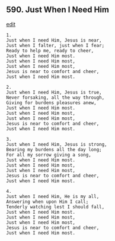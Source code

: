 
## 590.  Just When I Need Him
[edit](https://docs.google.com/document/d/1ojws9yReW%2DjD%2DJZtq18ApgF6GcvBXTUx/edit?mode=html)



    1.
    Just when I need Him, Jesus is near,
    Just when I falter, just when I fear;
    Ready to help me, ready to cheer,
    Just when I need Him most.
    Just when I need Him most,
    Just when I need Him most,
    Jesus is near to comfort and cheer,
    Just when I need Him most.

    2.
    Just when I need Him, Jesus is true,
    Never forsaking, all the way through,
    Giving for burdens pleasures anew,
    Just when I need Him most.
    Just when I need Him most,
    Just when I need Him most,
    Jesus is near to comfort and cheer,
    Just when I need Him most.

    3.
    Just when I need Him, Jesus is strong,
    Bearing my burdens all the day long;
    For all my sorrow giving a song,
    Just when I need Him most.
    Just when I need Him most,
    Just when I need Him most,
    Jesus is near to comfort and cheer,
    Just when I need Him most.

    4.
    Just when I need Him, He is my all,
    Answering when upon Him I call;
    Tenderly watching lest I should fall,
    Just when I need Him most.
    Just when I need Him most,
    Just when I need Him most,
    Jesus is near to comfort and cheer,
    Just when I need Him most.
